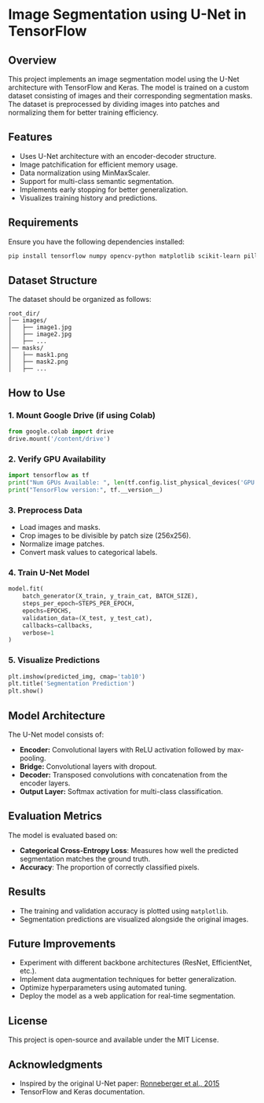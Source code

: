 # Image Segmentation using U-Net in TensorFlow

## Overview
This project implements an image segmentation model using the U-Net architecture with TensorFlow and Keras. The model is trained on a custom dataset consisting of images and their corresponding segmentation masks. The dataset is preprocessed by dividing images into patches and normalizing them for better training efficiency.

## Features
- Uses U-Net architecture with an encoder-decoder structure.
- Image patchification for efficient memory usage.
- Data normalization using MinMaxScaler.
- Support for multi-class semantic segmentation.
- Implements early stopping for better generalization.
- Visualizes training history and predictions.

## Requirements
Ensure you have the following dependencies installed:

```bash
pip install tensorflow numpy opencv-python matplotlib scikit-learn pillow
```


## Dataset Structure
The dataset should be organized as follows:
```
root_dir/
│── images/
│   ├── image1.jpg
│   ├── image2.jpg
│   ├── ...
│── masks/
│   ├── mask1.png
│   ├── mask2.png
│   ├── ...
```

## How to Use
### 1. Mount Google Drive (if using Colab)
```python
from google.colab import drive
drive.mount('/content/drive')
```

### 2. Verify GPU Availability
```python
import tensorflow as tf
print("Num GPUs Available: ", len(tf.config.list_physical_devices('GPU')))
print("TensorFlow version:", tf.__version__)
```

### 3. Preprocess Data
- Load images and masks.
- Crop images to be divisible by patch size (256x256).
- Normalize image patches.
- Convert mask values to categorical labels.

### 4. Train U-Net Model
```python
model.fit(
    batch_generator(X_train, y_train_cat, BATCH_SIZE),
    steps_per_epoch=STEPS_PER_EPOCH,
    epochs=EPOCHS,
    validation_data=(X_test, y_test_cat),
    callbacks=callbacks,
    verbose=1
)
```

### 5. Visualize Predictions
```python
plt.imshow(predicted_img, cmap='tab10')
plt.title('Segmentation Prediction')
plt.show()
```

## Model Architecture
The U-Net model consists of:
- **Encoder:** Convolutional layers with ReLU activation followed by max-pooling.
- **Bridge:** Convolutional layers with dropout.
- **Decoder:** Transposed convolutions with concatenation from the encoder layers.
- **Output Layer:** Softmax activation for multi-class classification.

## Evaluation Metrics
The model is evaluated based on:
- **Categorical Cross-Entropy Loss**: Measures how well the predicted segmentation matches the ground truth.
- **Accuracy**: The proportion of correctly classified pixels.

## Results
- The training and validation accuracy is plotted using `matplotlib`.
- Segmentation predictions are visualized alongside the original images.

## Future Improvements
- Experiment with different backbone architectures (ResNet, EfficientNet, etc.).
- Implement data augmentation techniques for better generalization.
- Optimize hyperparameters using automated tuning.
- Deploy the model as a web application for real-time segmentation.

## License
This project is open-source and available under the MIT License.

## Acknowledgments
- Inspired by the original U-Net paper: [Ronneberger et al., 2015](https://arxiv.org/abs/1505.04597)
- TensorFlow and Keras documentation.



